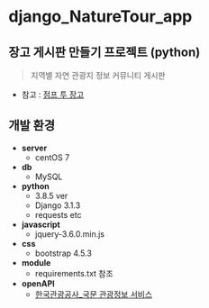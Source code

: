 # django_NatureTour_app
## 장고 게시판 만들기 프로젝트 (python)
> 지역별 자연 관광지 정보 커뮤니티 게시판        
          
- 참고 : [점프 투 장고](https://wikidocs.net/book/4223)

## 개발 환경
- **server**  
  - centOS 7
- **db**  
  - MySQL 
- **python**  
  - 3.8.5 ver  
  - Django 3.1.3  
  - requests etc  
- **javascript**  
  - jquery-3.6.0.min.js  
- **css**  
  - bootstrap 4.5.3  
- **module**  
  - requirements.txt 참조  
- **openAPI**
  - [한국관광공사_국문 관광정보 서비스](https://www.data.go.kr/data/15057787/openapi.do)
